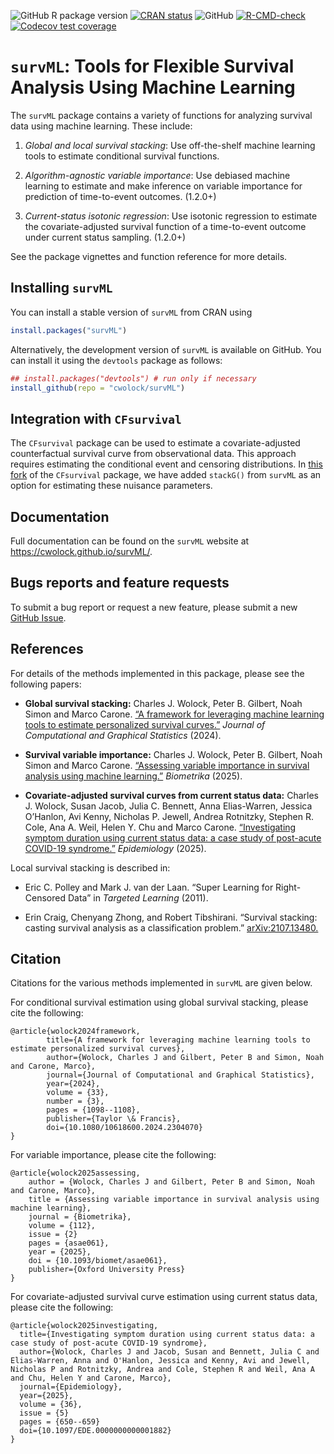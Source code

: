 
<!-- README.md is generated from README.Rmd. Please edit that file -->

<!-- badges: start  -->

![GitHub R package
version](https://img.shields.io/github/r-package/v/cwolock/survML)
[![CRAN
status](https://www.r-pkg.org/badges/version/survML)](https://CRAN.R-project.org/package=survML)
![GitHub](https://img.shields.io/github/license/cwolock/survML)
[![R-CMD-check](https://github.com/cwolock/survML/actions/workflows/R-CMD-check.yml/badge.svg)](https://github.com/cwolock/survML/actions/workflows/R-CMD-check.yml)
[![Codecov test
coverage](https://codecov.io/gh/cwolock/survML/branch/main/graph/badge.svg)](https://app.codecov.io/gh/cwolock/survML?branch=main)

<!-- badges: end -->

# `survML`: Tools for Flexible Survival Analysis Using Machine Learning

The `survML` package contains a variety of functions for analyzing
survival data using machine learning. These include:

1.  *Global and local survival stacking*: Use off-the-shelf machine
    learning tools to estimate conditional survival functions.

2.  *Algorithm-agnostic variable importance*: Use debiased machine
    learning to estimate and make inference on variable importance for
    prediction of time-to-event outcomes. (1.2.0+)

3.  *Current-status isotonic regression*: Use isotonic regression to
    estimate the covariate-adjusted survival function of a time-to-event
    outcome under current status sampling. (1.2.0+)

See the package vignettes and function reference for more details.

## Installing `survML`

You can install a stable version of `survML` from CRAN using

``` r
install.packages("survML")
```

Alternatively, the development version of `survML` is available on
GitHub. You can install it using the `devtools` package as follows:

``` r
## install.packages("devtools") # run only if necessary
install_github(repo = "cwolock/survML")
```

## Integration with `CFsurvival`

The `CFsurvival` package can be used to estimate a covariate-adjusted
counterfactual survival curve from observational data. This approach
requires estimating the conditional event and censoring distributions.
In [this fork](https://github.com/cwolock/CFsurvival) of the
`CFsurvival` package, we have added `stackG()` from `survML` as an
option for estimating these nuisance parameters.

## Documentation

Full documentation can be found on the `survML` website at
<https://cwolock.github.io/survML/>.

## Bugs reports and feature requests

To submit a bug report or request a new feature, please submit a new
[GitHub Issue](https://github.com/cwolock/survML/issues).

## References

For details of the methods implemented in this package, please see the
following papers:

- **Global survival stacking:** Charles J. Wolock, Peter B. Gilbert,
  Noah Simon and Marco Carone. [“A framework for leveraging machine
  learning tools to estimate personalized survival
  curves.”](https://doi.org/10.1080/10618600.2024.2304070) *Journal of
  Computational and Graphical Statistics* (2024).

- **Survival variable importance:** Charles J. Wolock, Peter B. Gilbert,
  Noah Simon and Marco Carone. [“Assessing variable importance in
  survival analysis using machine
  learning.”](https://doi.org/10.1093/biomet/asae061) *Biometrika*
  (2025).

- **Covariate-adjusted survival curves from current status data:**
  Charles J. Wolock, Susan Jacob, Julia C. Bennett, Anna Elias-Warren,
  Jessica O’Hanlon, Avi Kenny, Nicholas P. Jewell, Andrea Rotnitzky,
  Stephen R. Cole, Ana A. Weil, Helen Y. Chu and Marco Carone.
  [“Investigating symptom duration using current status data: a case
  study of post-acute COVID-19
  syndrome.”](https://doi.org/10.1097/EDE.0000000000001882)
  *Epidemiology* (2025).

Local survival stacking is described in:

- Eric C. Polley and Mark J. van der Laan. “Super Learning for
  Right-Censored Data” in *Targeted Learning* (2011).

- Erin Craig, Chenyang Zhong, and Robert Tibshirani. “Survival stacking:
  casting survival analysis as a classification problem.”
  [arXiv:2107.13480.](https://arxiv.org/abs/2107.13480)

## Citation

Citations for the various methods implemented in `survML` are given
below.

For conditional survival estimation using global survival stacking,
please cite the following:

    @article{wolock2024framework,
            title={A framework for leveraging machine learning tools to estimate personalized survival curves},
            author={Wolock, Charles J and Gilbert, Peter B and Simon, Noah and Carone, Marco},
            journal={Journal of Computational and Graphical Statistics},
            year={2024},
            volume = {33},
            number = {3},
            pages = {1098--1108},
            publisher={Taylor \& Francis},
            doi={10.1080/10618600.2024.2304070}
    }

For variable importance, please cite the following:

    @article{wolock2025assessing,
        author = {Wolock, Charles J and Gilbert, Peter B and Simon, Noah and Carone, Marco},
        title = {Assessing variable importance in survival analysis using machine learning},
        journal = {Biometrika},
        volume = {112},
        issue = {2}
        pages = {asae061},
        year = {2025},
        doi = {10.1093/biomet/asae061},
        publisher={Oxford University Press}
    }

For covariate-adjusted survival curve estimation using current status
data, please cite the following:

    @article{wolock2025investigating,
      title={Investigating symptom duration using current status data: a case study of post-acute COVID-19 syndrome},
      author={Wolock, Charles J and Jacob, Susan and Bennett, Julia C and Elias-Warren, Anna and O'Hanlon, Jessica and Kenny, Avi and Jewell, Nicholas P and Rotnitzky, Andrea and Cole, Stephen R and Weil, Ana A and Chu, Helen Y and Carone, Marco},
      journal={Epidemiology},
      year={2025},
      volume = {36},
      issue = {5}
      pages = {650--659}
      doi={10.1097/EDE.0000000000001882}
    }
